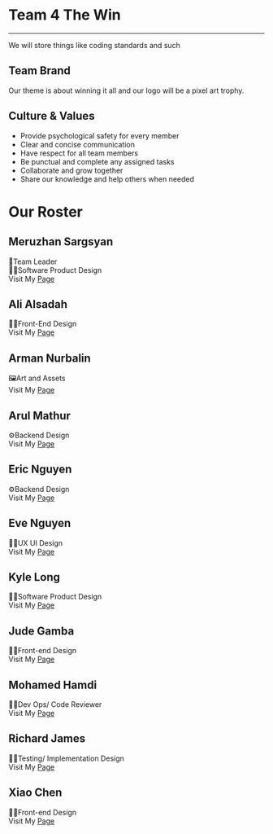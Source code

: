 # **Team 4 The Win**
---
We will store things like coding standards and such

## **Team Brand**
Our theme is about winning it all and our logo will be a pixel art trophy.

## **Culture & Values**
- Provide psychological safety for every member
- Clear and concise communication
- Have respect for all team members
- Be punctual and complete any assigned tasks
- Collaborate and grow together
- Share our knowledge and help others when needed

# Our Roster

## Meruzhan Sargsyan 
🫅Team Leader  
👨‍🏭Software Product Design  
Visit My [Page](https://merujsargsyan.github.io/CSE110_L1/)

## Ali Alsadah
👨‍💻Front-End Design  
Visit My [Page](https://aalsadah.github.io/GitHub-Pages-Project/)  

## Arman Nurbalin
🖼️Art and Assets  
Visit My [Page](https://arulster17.github.io/about-me/)  

## Arul Mathur
⚙️Backend Design   
Visit My [Page](https://arulster17.github.io/about-me/)  

## Eric Nguyen
⚙️Backend Design  
Visit My [Page](https://ericyti.github.io/Lab-Week-1/)  

## Eve Nguyen
👩‍🎨UX UI Design  
Visit My [Page](https://arulster17.github.io/about-me/)  

## Kyle Long
👨‍🏭Software Product Design  
Visit My [Page]( https://kylel1015.github.io/CSE110Lab1/)  

## Jude Gamba
👨‍💻Front-end Design  
Visit My [Page](https://judergamba.github.io/profile/)  

## Mohamed Hamdi
🕵️‍♂️Dev Ops/ Code Reviewer  
Visit My [Page](https://mazen-hamdi.github.io/)  

## Richard James
👨‍🔧Testing/ Implementation Design  
Visit My [Page](https://richardj1.github.io/110/#hello)  

## Xiao Chen
👨‍💻Front-end Design  
Visit My [Page](https://xiaojian1202.github.io/cse110_projects/)  
